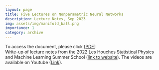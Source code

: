 ```yaml
---
layout: page
title: Five Lectures on Nonparametric Neural Networks
description: Lecture Notes, Sep 2023
img: assets/img/manifold_ball.png
importance: 1
category: archive
---
```

To access the document, please click \[[PDF](https://simonegiancola09.github.io/assets/pdf/Lectures_Les_Houches_Montanari.pdf)\] 
<br/>
Write-up of lecture notes from the 2022 Les Houches Statistical Physics and Machine Learning Summer School ([link to website](https://leshouches2022.github.io/)). The videos are available on Youtube ([Link](https://www.youtube.com/playlist?list=PLEIq5bchE3R1hMF5Omlr-2t0nwKa0LrWL)).